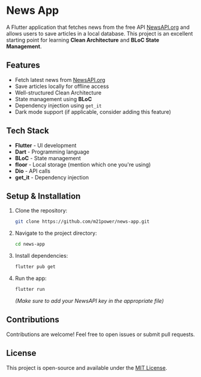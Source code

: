 # News App

A Flutter application that fetches news from the free API [NewsAPI.org](https://newsapi.org) and allows users to save articles in a local database. This project is an excellent starting point for learning **Clean Architecture** and **BLoC State Management**.

## Features

- Fetch latest news from [NewsAPI.org](https://newsapi.org)
- Save articles locally for offline access
- Well-structured Clean Architecture
- State management using **BLoC**
- Dependency injection using `get_it`
- Dark mode support (if applicable, consider adding this feature)

## Tech Stack

- **Flutter** - UI development
- **Dart** - Programming language
- **BLoC** - State management
- **floor** - Local storage (mention which one you're using)
- **Dio** - API calls
- **get_it** - Dependency injection

## Setup & Installation

1. Clone the repository:
   ```sh
   git clone https://github.com/m21power/news-app.git
   ```
2. Navigate to the project directory:
   ```sh
   cd news-app
   ```
3. Install dependencies:
   ```sh
   flutter pub get
   ```
4. Run the app:
   ```sh
   flutter run
   ```
   *(Make sure to add your NewsAPI key in the appropriate file)*

## Contributions

Contributions are welcome! Feel free to open issues or submit pull requests.

## License

This project is open-source and available under the [MIT License](LICENSE).

